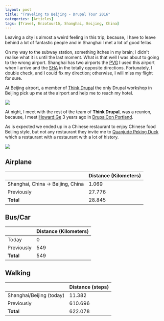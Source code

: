 ```yaml
---
layout: post
title: "Traveling to Beijing - Drupal Tour 2016"
categories: [Articles]
tags: [Travel, Enzotour16, Shanghai, Beijing, China]
---
```

Leaving a city is almost a weird feeling in this trip, because, I have to leave behind a lot of fantastic people and in Shanghai I met a lot of good fellas.

On my way to the subway station, something itches in my brain; I didn't realise what it is until the last moment. What is that well I was about to going to the wrong airport. Shanghai has two airports the [PVG](https://en.wikipedia.org/wiki/Shanghai_Pudong_International_Airport) I used this airport when I arrive and the [SHA](https://en.wikipedia.org/wiki/Shanghai_Hongqiao_International_Airport) in the totally opposite directions. Fortunately, I double check, and I could fix my direction; otherwise, I will miss my flight for sure. 

At Beijing airport, a member of [Think Drupal](thinkindrupal.com) the only Drupal workshop in Beijing pick up me at the airport and help me to reach my hotel.

<img style="margin-right: 20px;" src="{{site.url }}/assets/img/bejining-pickup.jpg"/>

At night, I meet with the rest of the team of **Think Drupal**, was a reunion, because, I meet [Howard Ge](https://www.drupal.org/u/g089h515r806) 3 years ago in [DrupalCon Portland](https://portland2013.drupal.org).

As is expected we ended up in a Chinese restaurant to enjoy Chinese food Beijing style, but not any restaurant they invite me to [Quanjude Peking Duck](https://en.wikipedia.org/wiki/Quanjude) which a restaurant with a restaurant with a lot of history.

<img style="margin-right: 20px;" src="{{site.url }}/assets/img/quanjude.jpg"/>

## Airplane
|  | Distance (Kilometers) |
|---|---|
| Shanghai, China &#8594; Beijing, China |  1.069    |
| Previously  | 27.776 |
| **Total**  | 28.845 |

## Bus/Car
|  | Distance (Kilometers) |
|---|---|
| Today |  0    |
| Previously  | 549 |
| **Total**  | 549 |

## Walking
|  | Distance (steps) |
|---|---|
| Shanghai/Beijing (today) |  11.382 |
| Previously  | 610.696 |
| **Total**  | 622.078 |